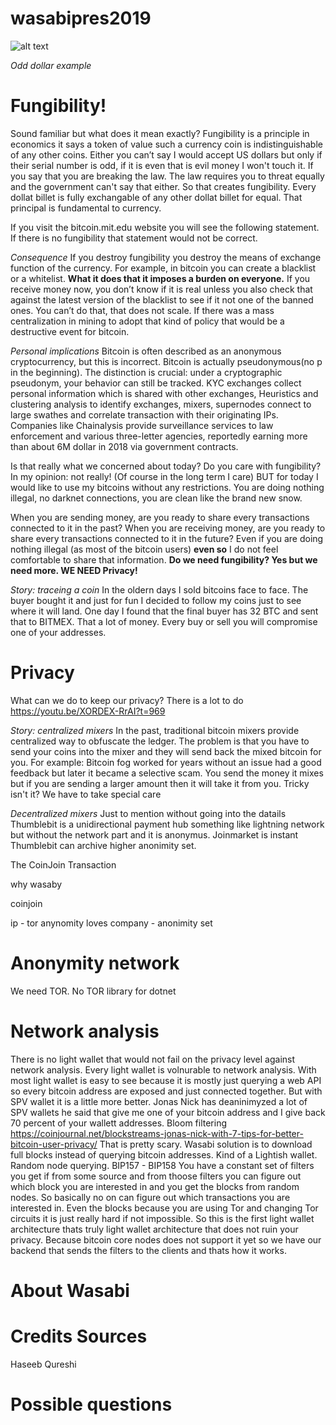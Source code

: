 # wasabipres2019

![alt text](https://wasabiwallet.io/images/wasabi_wallet_logo_2-1.png)

_Odd dollar example_
# Fungibility!
Sound familiar but what does it mean exactly?
Fungibility is a principle in economics it says a token of value such a currency coin is indistinguishable of any other coins. Either you can’t say I would accept US dollars but only if their serial number is odd, if it is even that is evil money I won't touch it. If you say that you are breaking the law. The law requires you to threat equally and the government can't say that either. So that creates fungibility. Every dollat billet is fully exchangable of any other dollat billet for equal. That principal is fundamental to currency.

If you visit the bitcoin.mit.edu website you will see the following statement. If there is no fungibility that statement would not be correct.

_Consequence_
If you destroy fungibility you destroy the means of exchange function of the currency. For example, in bitcoin you can create a blacklist or a whitelist. __What it does that it imposes a burden on everyone.__ If you receive money now, you don’t know if it is real unless you also check that against the latest version of the blacklist to see if it not one of the banned ones. You can’t do that, that does not scale. If there was a mass centralization in mining to adopt that kind of policy that would be a destructive event for bitcoin.

_Personal implications_
Bitcoin is often described as an anonymous cryptocurrency, but this is incorrect. Bitcoin is actually pseudonymous(no p in the beginning). The distinction is crucial: under a cryptographic pseudonym, your behavior can still be tracked. KYC exchanges collect personal information which is shared with other exchanges, Heuristics and clustering analysis to identify exchanges, mixers, supernodes connect to large swathes and correlate transaction with their originating IPs.
Companies like Chainalysis provide surveillance services to law enforcement and various three-letter agencies, reportedly earning more than about 6M dollar in 2018 via government contracts.

Is that really what we concerned about today? Do you care with fungibility? In my opinion: not really! (Of course in the long term I care) BUT for today I would like to use my bitcoins without any restrictions. You are doing nothing illegal, no darknet connections, you are clean like the brand new snow. 

When you are sending money, are you ready to share every transactions connected to it in the past?
When you are receiving money, are you ready to share every transactions connected to it in the future? 
Even if you are doing nothing illegal (as most of the bitcoin users) __even so__ I do not feel comfortable to share that information.
__Do we need fungibility? Yes but we need more. WE NEED Privacy!__
 
_Story: traceing a coin_
In the oldern days I sold bitcoins face to face. The buyer bought it and just for fun I decided to follow my coins just to see where it will land. One day I found that the final buyer has 32 BTC and sent that to BITMEX. That a lot of money.
Every buy or sell you will compromise one of your addresses.

# Privacy
What can we do to keep our privacy? There is a lot to do
https://youtu.be/XORDEX-RrAI?t=969

_Story: centralized mixers_
In the past, traditional bitcoin mixers provide centralized way to obfuscate the ledger. The problem is that you have to send your coins into the mixer and they will send back the mixed bitcoin for you. For example: Bitcoin fog worked for years without an issue had a good feedback but later it became a selective scam. You send the money it mixes but if you are sending a larger amount then it will take it from you. Tricky isn't it? We have to take special care 

_Decentralized mixers_
Just to mention without going into the datails 
Thumblebit is a unidirectional payment hub something like lightning network but without the network part and it is anonymus. Joinmarket is instant Thumblebit can archive higher anonimity set. 

The CoinJoin Transaction




why wasaby

coinjoin

ip - tor
anynomity loves company - anonimity set



# Anonymity network

We need TOR. No TOR library for dotnet 

# Network analysis

There is no light wallet that would not fail on the privacy level against network analysis. Every light wallet is volnurable to network analysis. With most light wallet is easy to see because it is mostly just querying a web API so every bitcoin address are exposed and just connected together. But with SPV wallet it is a little more better. Jonas Nick has deaninimyzed a lot of SPV wallets he said that give me one of your bitcoin address and I give back 70 percent of your wallett addresses. 
Bloom filtering https://coinjournal.net/blockstreams-jonas-nick-with-7-tips-for-better-bitcoin-user-privacy/
That is pretty scary. Wasabi solution is to download full blocks instead of querying bitcoin addresses. Kind of a Lightish wallet. Random node querying. 
BIP157 - BIP158
You have a constant set of filters you get if from some source and from thoose filters you can figure out which block you are interested in and you get the blocks from random nodes. So basically no on can figure out which transactions you are interested in. Even the blocks because you are using Tor and changing Tor circuits it is just really hard if not impossible. So this is the first light wallet architecture thats truly light wallet architecture that does not ruin your privacy. Because bitcoin core nodes does not support it yet so we have our backend that sends the filters to the clients and thats how it works. 


# About Wasabi



# Credits Sources

Haseeb Qureshi

# Possible questions
